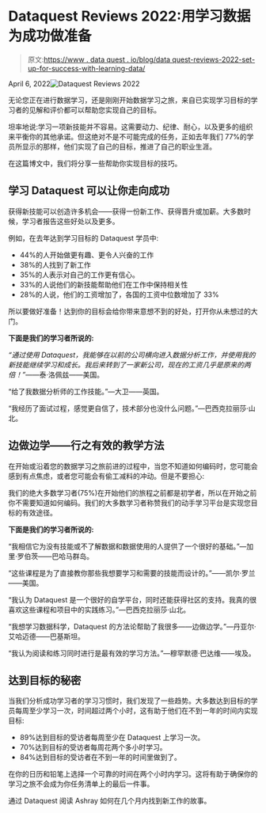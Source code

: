 # Dataquest Reviews 2022:用学习数据为成功做准备

> 原文:[https://www . data quest . io/blog/data quest-reviews-2022-set-up-for-success-with-learning-data/](https://www.dataquest.io/blog/dataquest-reviews-2022-set-yourself-up-for-success-with-learning-data/)

April 6, 2022![Dataquest Reviews 2022](../Images/b795b8cd19c50a3003a7d80755c78e22.png)

无论您正在进行数据学习，还是刚刚开始数据学习之旅，来自已实现学习目标的学习者的见解和评价都可以帮助您实现自己的目标。

坦率地说:学习一项新技能并不容易。这需要动力、纪律、耐心，以及更多的组织来平衡你的其他承诺。但这绝对不是不可能完成的任务，正如去年我们 77%的学员所显示的那样，他们实现了自己的目标，推进了自己的职业生涯。

在这篇博文中，我们将分享一些帮助你实现目标的技巧。

## 学习 Dataquest 可以让你走向成功

获得新技能可以创造许多机会——获得一份新工作、获得晋升或加薪。大多数时候，学习者报告这些好处以及更多。

例如，在去年达到学习目标的 Dataquest 学员中:

*   44%的人开始做更有趣、更令人兴奋的工作
*   38%的人找到了新工作
*   35%的人表示对自己的工作更有信心。
*   33%的人说他们的新技能帮助他们在工作中保持相关性
*   28%的人说，他们的工资增加了，各国的工资中位数增加了 33%

所以要做好准备！达到你的目标会给你带来意想不到的好处，打开你从未想过的大门。

**下面是我们的学习者所说的:**

*“通过使用 Dataquest，我能够在以前的公司横向进入数据分析工作，并使用我的新技能继续学习和成长。我后来转到了一家新公司，现在的工资几乎是原来的两倍！”*——泰·洛佩兹——美国。

“给了我数据分析师的工作技能。”—大卫——英国。

“我经历了面试过程，感觉更自信了，技术部分也没什么问题。”—巴西克拉丽莎·山北。

## 边做边学——行之有效的教学方法

在开始或沿着您的数据学习之旅前进的过程中，当您不知道如何编码时，您可能会感到有点焦虑，或者您可能会有偷工减料的冲动。但是不要担心:

我们的绝大多数学习者(75%)在开始他们的旅程之前都是初学者，所以在开始之前你不需要知道如何编码。我们的大多数学习者称赞我们的动手学习平台是实现您目标的有效途径。

**下面是我们的学习者所说的:**

“我相信它为没有技能或不了解数据和数据使用的人提供了一个很好的基础。”—加里·罗伯茨——巴哈马群岛。

“这些课程是为了直接教你那些我想要学习和需要的技能而设计的。”——凯尔·罗兰——美国。

“我认为 Dataquest 是一个很好的自学平台，同时还能获得社区的支持。我真的很喜欢这些课程和项目中的实践练习。”—巴西克拉丽莎·山北。

“我想学习数据科学，Dataquest 的方法论帮助了我很多——边做边学。”—丹亚尔·艾哈迈德——巴基斯坦。

“我认为阅读和练习同时进行是最有效的学习方法。”—穆罕默德·巴达维——埃及。

## 达到目标的秘密

当我们分析成功学习者的学习习惯时，我们发现了一些趋势。大多数达到目标的学员每周至少学习一次，时间超过两个小时，这有助于他们在不到一年的时间内实现目标:

*   89%达到目标的受访者每周至少在 Dataquest 上学习一次。
*   70%达到目标的受访者每周花两个多小时学习。
*   84%达到目标的受访者在不到一年的时间里做到了。

在你的日历和铅笔上选择一个可靠的时间在两个小时内学习。这将有助于确保你的学习之旅不会成为你任务清单上的最后一件事。

通过 Dataquest 阅读 Ashray 如何在几个月内找到新工作的故事。